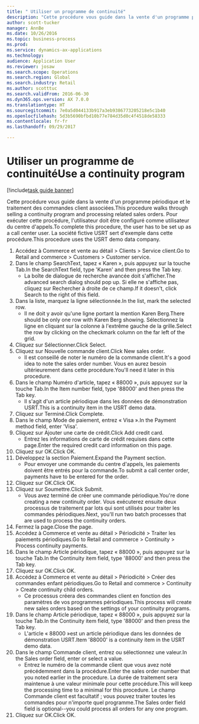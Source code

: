 ```yaml
--- 
title: " Utiliser un programme de continuité"
description: "Cette procédure vous guide dans la vente d'un programme périodique et le traitement des commandes client associées."
author: scott-tucker
manager: AnnBe
ms.date: 10/26/2016
ms.topic: business-process
ms.prod: 
ms.service: dynamics-ax-applications
ms.technology: 
audience: Application User
ms.reviewer: josaw
ms.search.scope: Operations
ms.search.region: Global
ms.search.industry: Retail
ms.author: scotttuc
ms.search.validFrom: 2016-06-30
ms.dyn365.ops.version: AX 7.0.0
ms.translationtype: HT
ms.sourcegitcommit: 7e0a5d044133b917a3eb9386773205218e5c1b40
ms.openlocfilehash: 5d3b5690bfbd10b77e784d35d0c4f4518de58333
ms.contentlocale: fr-fr
ms.lasthandoff: 09/29/2017

---
```

# <a name="use-a-continuity-program"></a><span data-ttu-id="5b72f-103"> Utiliser un programme de continuité</span><span class="sxs-lookup"><span data-stu-id="5b72f-103">Use a continuity program</span></span>

[!include[task guide banner](../includes/task-guide-banner.md)]

<span data-ttu-id="5b72f-104">Cette procédure vous guide dans la vente d'un programme périodique et le traitement des commandes client associées.</span><span class="sxs-lookup"><span data-stu-id="5b72f-104">This procedure walks through selling a continuity program and processing related sales orders.</span></span> <span data-ttu-id="5b72f-105">Pour exécuter cette procédure, l'utilisateur doit être configuré comme utilisateur du centre d'appels.</span><span class="sxs-lookup"><span data-stu-id="5b72f-105">To complete this procedure, the user has to be set up as a call center user.</span></span> <span data-ttu-id="5b72f-106">La société fictive USRT sert d'exemple dans cette procédure.</span><span class="sxs-lookup"><span data-stu-id="5b72f-106">This procedure uses the USRT demo data company.</span></span>

1. <span data-ttu-id="5b72f-107">Accédez à Commerce et vente au détail > Clients > Service client.</span><span class="sxs-lookup"><span data-stu-id="5b72f-107">Go to Retail and commerce > Customers > Customer service.</span></span>
2. <span data-ttu-id="5b72f-108">Dans le champ SearchText, tapez « Karen », puis appuyez sur la touche Tab.</span><span class="sxs-lookup"><span data-stu-id="5b72f-108">In the SearchText field, type 'Karen' and then press the Tab key.</span></span>
    * <span data-ttu-id="5b72f-109">La boîte de dialogue de recherche avancée doit s'afficher.</span><span class="sxs-lookup"><span data-stu-id="5b72f-109">The advanced search dialog should pop up.</span></span> <span data-ttu-id="5b72f-110">Si elle ne s'affiche pas, cliquez sur Rechercher à droite de ce champ.</span><span class="sxs-lookup"><span data-stu-id="5b72f-110">If it doesn't, click Search to the right of this field.</span></span>  
3. <span data-ttu-id="5b72f-111">Dans la liste, marquez la ligne sélectionnée.</span><span class="sxs-lookup"><span data-stu-id="5b72f-111">In the list, mark the selected row.</span></span>
    * <span data-ttu-id="5b72f-112">Il ne doit y avoir qu'une ligne portant la mention Karen Berg.</span><span class="sxs-lookup"><span data-stu-id="5b72f-112">There should be only one row with Karen Berg showing.</span></span> <span data-ttu-id="5b72f-113">Sélectionnez la ligne en cliquant sur la colonne à l'extrême gauche de la grille.</span><span class="sxs-lookup"><span data-stu-id="5b72f-113">Select the row by clicking on the checkmark column on the far left of the grid.</span></span>  
4. <span data-ttu-id="5b72f-114">Cliquez sur Sélectionner.</span><span class="sxs-lookup"><span data-stu-id="5b72f-114">Click Select.</span></span>
5. <span data-ttu-id="5b72f-115">Cliquez sur Nouvelle commande client.</span><span class="sxs-lookup"><span data-stu-id="5b72f-115">Click New sales order.</span></span>
    * <span data-ttu-id="5b72f-116">Il est conseillé de noter le numéro de la commande client.</span><span class="sxs-lookup"><span data-stu-id="5b72f-116">It's a good idea to note the sales order number.</span></span> <span data-ttu-id="5b72f-117">Vous en aurez besoin ultérieurement dans cette procédure.</span><span class="sxs-lookup"><span data-stu-id="5b72f-117">You'll need it later in this procedure.</span></span>  
6. <span data-ttu-id="5b72f-118">Dans le champ Numéro d'article, tapez « 88000 », puis appuyez sur la touche Tab.</span><span class="sxs-lookup"><span data-stu-id="5b72f-118">In the Item number field, type '88000' and then press the Tab key.</span></span>
    * <span data-ttu-id="5b72f-119">Il s'agit d'un article périodique dans les données de démonstration USRT.</span><span class="sxs-lookup"><span data-stu-id="5b72f-119">This is a continuity item in the USRT demo data.</span></span>  
7. <span data-ttu-id="5b72f-120">Cliquez sur Terminé.</span><span class="sxs-lookup"><span data-stu-id="5b72f-120">Click Complete.</span></span>
8. <span data-ttu-id="5b72f-121">Dans le champ Mode de paiement, entrez « Visa ».</span><span class="sxs-lookup"><span data-stu-id="5b72f-121">In the Payment method field, enter 'Visa'.</span></span>
9. <span data-ttu-id="5b72f-122">Cliquez sur Ajouter une carte de crédit.</span><span class="sxs-lookup"><span data-stu-id="5b72f-122">Click Add credit card.</span></span>
    * <span data-ttu-id="5b72f-123">Entrez les informations de carte de crédit requises dans cette page.</span><span class="sxs-lookup"><span data-stu-id="5b72f-123">Enter the required credit card information on this page.</span></span>  
10. <span data-ttu-id="5b72f-124">Cliquez sur OK.</span><span class="sxs-lookup"><span data-stu-id="5b72f-124">Click OK.</span></span>
11. <span data-ttu-id="5b72f-125">Développez la section Paiement.</span><span class="sxs-lookup"><span data-stu-id="5b72f-125">Expand the Payment section.</span></span>
    * <span data-ttu-id="5b72f-126">Pour envoyer une commande du centre d'appels, les paiements doivent être entrés pour la commande.</span><span class="sxs-lookup"><span data-stu-id="5b72f-126">To submit a call center order, payments have to be entered for the order.</span></span>  
12. <span data-ttu-id="5b72f-127">Cliquez sur OK.</span><span class="sxs-lookup"><span data-stu-id="5b72f-127">Click OK.</span></span>
13. <span data-ttu-id="5b72f-128">Cliquez sur Soumettre.</span><span class="sxs-lookup"><span data-stu-id="5b72f-128">Click Submit.</span></span>
    * <span data-ttu-id="5b72f-129">Vous avez terminé de créer une commande périodique.</span><span class="sxs-lookup"><span data-stu-id="5b72f-129">You're done creating a new continuity order.</span></span> <span data-ttu-id="5b72f-130">Vous exécuterez ensuite deux processus de traitement par lots qui sont utilisés pour traiter les commandes périodiques.</span><span class="sxs-lookup"><span data-stu-id="5b72f-130">Next, you'll run two batch processes that are used to process the continuity orders.</span></span>  
14. <span data-ttu-id="5b72f-131">Fermez la page.</span><span class="sxs-lookup"><span data-stu-id="5b72f-131">Close the page.</span></span>
15. <span data-ttu-id="5b72f-132">Accédez à Commerce et vente au détail > Périodicité > Traiter les paiements périodiques.</span><span class="sxs-lookup"><span data-stu-id="5b72f-132">Go to Retail and commerce > Continuity > Process continuity payments.</span></span>
16. <span data-ttu-id="5b72f-133">Dans le champ Article périodique, tapez « 88000 », puis appuyez sur la touche Tab.</span><span class="sxs-lookup"><span data-stu-id="5b72f-133">In the Continuity item field, type '88000' and then press the Tab key.</span></span>
17. <span data-ttu-id="5b72f-134">Cliquez sur OK.</span><span class="sxs-lookup"><span data-stu-id="5b72f-134">Click OK.</span></span>
18. <span data-ttu-id="5b72f-135">Accédez à Commerce et vente au détail > Périodicité > Créer des commandes enfant périodiques.</span><span class="sxs-lookup"><span data-stu-id="5b72f-135">Go to Retail and commerce > Continuity > Create continuity child orders.</span></span>
    * <span data-ttu-id="5b72f-136">Ce processus créera des commandes client en fonction des paramètres de vos programmes périodiques.</span><span class="sxs-lookup"><span data-stu-id="5b72f-136">This process will create new sales orders based on the settings of your continuity programs.</span></span>  
19. <span data-ttu-id="5b72f-137">Dans le champ Article périodique, tapez « 88000 », puis appuyez sur la touche Tab.</span><span class="sxs-lookup"><span data-stu-id="5b72f-137">In the Continuity item field, type '88000' and then press the Tab key.</span></span>
    * <span data-ttu-id="5b72f-138">L'article « 88000 »est un article périodique dans les données de démonstration USRT.</span><span class="sxs-lookup"><span data-stu-id="5b72f-138">Item '88000' is a continuity item in the USRT demo data.</span></span>  
20. <span data-ttu-id="5b72f-139">Dans le champ Commande client, entrez ou sélectionnez une valeur.</span><span class="sxs-lookup"><span data-stu-id="5b72f-139">In the Sales order field, enter or select a value.</span></span>
    * <span data-ttu-id="5b72f-140">Entrez le numéro de la commande client que vous avez noté précédemment dans la procédure.</span><span class="sxs-lookup"><span data-stu-id="5b72f-140">Enter the sales order number that you noted earlier in the procedure.</span></span> <span data-ttu-id="5b72f-141">La durée de traitement sera maintenue à une valeur minimale pour cette procédure.</span><span class="sxs-lookup"><span data-stu-id="5b72f-141">This will keep the processing time to a minimal for this procedure.</span></span> <span data-ttu-id="5b72f-142">Le champ Commande client est facultatif ; vous pouvez traiter toutes les commandes pour n'importe quel programme.</span><span class="sxs-lookup"><span data-stu-id="5b72f-142">The Sales order field field is optional--you could process all orders for any one program.</span></span>  
21. <span data-ttu-id="5b72f-143">Cliquez sur OK.</span><span class="sxs-lookup"><span data-stu-id="5b72f-143">Click OK.</span></span>


